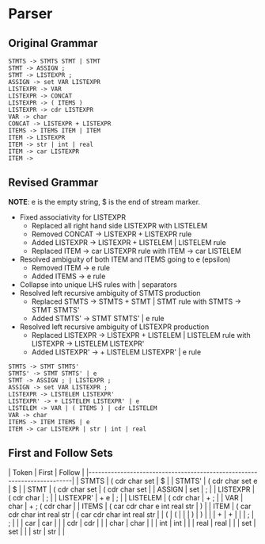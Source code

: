 Parser
===

Original Grammar
---

```
STMTS -> STMTS STMT | STMT
STMT -> ASSIGN ;
STMT -> LISTEXPR ;
ASSIGN -> set VAR LISTEXPR
LISTEXPR -> VAR
LISTEXPR -> CONCAT
LISTEXPR -> ( ITEMS )
LISTEXPR -> cdr LISTEXPR
VAR -> char
CONCAT -> LISTEXPR + LISTEXPR
ITEMS -> ITEMS ITEM | ITEM
ITEM -> LISTEXPR
ITEM -> str | int | real
ITEM -> car LISTEXPR
ITEM ->
```

Revised Grammar
---

__NOTE__: e is the empty string, $ is the end of stream marker.

- Fixed associativity for LISTEXPR
  - Replaced all right hand side LISTEXPR with LISTELEM 
  - Removed CONCAT -> LISTEXPR + LISTEXPR rule
  - Added LISTEXPR -> LISTEXPR + LISTELEM | LISTELEM rule
  - Replaced ITEM -> car LISTEXPR rule with ITEM -> car LISTELEM
- Resolved ambiguity of both ITEM and ITEMS going to e (epsilon)
  - Removed ITEM -> e rule
  - Added ITEMS -> e rule
- Collapse into unique LHS rules with | separators
- Resolved left recursive ambiguity of STMTS production
  - Replaced STMTS -> STMTS + STMT | STMT rule with STMTS -> STMT STMTS'
  - Added STMTS' -> STMT STMTS' | e rule
- Resolved left recursive ambiguity of LISTEXPR production
  - Replaced LISTEXPR -> LISTEXPR + LISTELEM | LISTELEM rule with
    LISTEXPR -> LISTELEM LISTEXPR'
  - Added LISTEXPR' -> + LISTELEM LISTEXPR' | e rule

```
STMTS -> STMT STMTS'
STMTS' -> STMT STMTS' | e
STMT -> ASSIGN ; | LISTEXPR ;
ASSIGN -> set VAR LISTEXPR ;
LISTEXPR -> LISTELEM LISTEXPR'
LISTEXPR' -> + LISTELEM LISTEXPR' | e
LISTELEM -> VAR | ( ITEMS ) | cdr LISTELEM
VAR -> char
ITEMS -> ITEM ITEMS | e
ITEM -> car LISTEXPR | str | int | real
```

First and Follow Sets
---

| Token     | First                         | Follow                      |
|-------------------------------------------------------------------------|
| STMTS     | ( cdr char set                | $                           |
| STMTS'    | ( cdr char set e              | $                           |
| STMT      | ( cdr char set                | ( cdr char set              |
| ASSIGN    | set                           | ;                           |
| LISTEXPR  | ( cdr char                    | ;                           |
| LISTEXPR' | + e                           | ;                           |
| LISTELEM  | ( cdr char                    | + ;                         |
| VAR       | char                          | + ; ( cdr char              |
| ITEMS     | ( car cdr char e int real str | )                           |
| ITEM      | ( car cdr char int real str   | ( car cdr char int real str |
| (         | (                             |                             |
| )         | )                             |                             |
| +         | +                             |                             |
| ;         | ;                             |                             |
| car       | car                           |                             |
| cdr       | cdr                           |                             |
| char      | char                          |                             |
| int       | int                           |                             |
| real      | real                          |                             |
| set       | set                           |                             |
| str       | str                           |                             |
